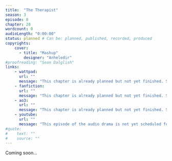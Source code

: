 ```yaml
---
title:  "The Therapist"
season: 3
episode: 8
chapter: 28
wordcount: 0
audioLength: "0:00:00"
status: planned # Can be: planned, published, recorded, produced
copyrights:
    cover:
      - title: "Mashup"
        designer: "Anheledir"
#proofreading: "Sean Dalglish"
links:
    - wattpad:
      url: ""
      message: "This chapter is already planned but not yet finished. Stay tuned!"
    - fanfiction:
      url: ""
      message: "This chapter is already planned but not yet finished. Stay tuned!"
    - ao3:
      url: ""
      message: "This chapter is already planned but not yet finished. Stay tuned!"
    - youtube:
      url: ""
      message: "This episode of the audio drama is not yet scheduled for a release!"
#quote:
#    text: ""
#    source: ""
---
```

Coming soon...